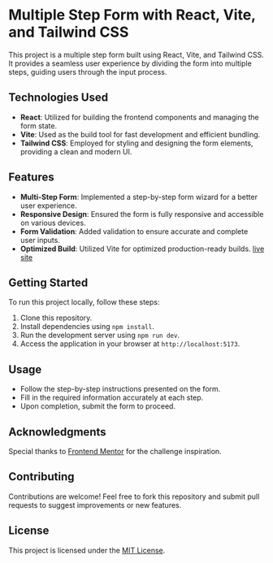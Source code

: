 # Multiple Step Form with React, Vite, and Tailwind CSS

This project is a multiple step form built using React, Vite, and Tailwind CSS. It provides a seamless user experience by dividing the form into multiple steps, guiding users through the input process.

## Technologies Used

- **React**: Utilized for building the frontend components and managing the form state.
- **Vite**: Used as the build tool for fast development and efficient bundling.
- **Tailwind CSS**: Employed for styling and designing the form elements, providing a clean and modern UI.

## Features

- **Multi-Step Form**: Implemented a step-by-step form wizard for a better user experience.
- **Responsive Design**: Ensured the form is fully responsive and accessible on various devices.
- **Form Validation**: Added validation to ensure accurate and complete user inputs.
- **Optimized Build**: Utilized Vite for optimized production-ready builds.
[live site](https://multiple-step-form.vercel.app/)

## Getting Started

To run this project locally, follow these steps:

1. Clone this repository.
2. Install dependencies using `npm install`.
3. Run the development server using `npm run dev`.
4. Access the application in your browser at `http://localhost:5173`.

## Usage

- Follow the step-by-step instructions presented on the form.
- Fill in the required information accurately at each step.
- Upon completion, submit the form to proceed.

## Acknowledgments

Special thanks to [Frontend Mentor](https://www.frontendmentor.io/) for the challenge inspiration.

## Contributing

Contributions are welcome! Feel free to fork this repository and submit pull requests to suggest improvements or new features.

## License

This project is licensed under the [MIT License](LICENSE).



